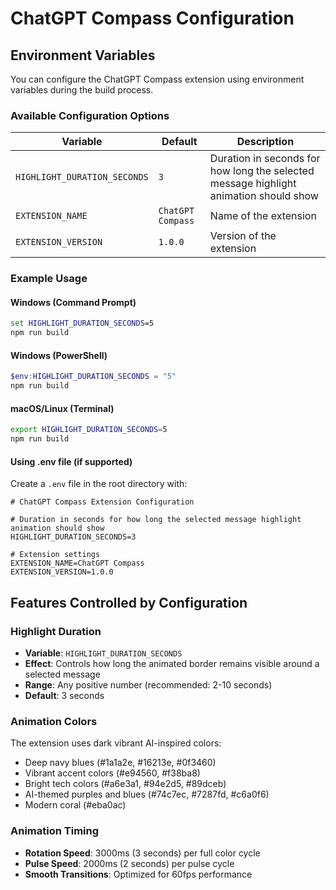 # ChatGPT Compass Configuration

## Environment Variables

You can configure the ChatGPT Compass extension using environment variables during the build process.

### Available Configuration Options

| Variable | Default | Description |
|----------|---------|-------------|
| `HIGHLIGHT_DURATION_SECONDS` | `3` | Duration in seconds for how long the selected message highlight animation should show |
| `EXTENSION_NAME` | `ChatGPT Compass` | Name of the extension |
| `EXTENSION_VERSION` | `1.0.0` | Version of the extension |

### Example Usage

#### Windows (Command Prompt)
```cmd
set HIGHLIGHT_DURATION_SECONDS=5
npm run build
```

#### Windows (PowerShell)
```powershell
$env:HIGHLIGHT_DURATION_SECONDS = "5"
npm run build
```

#### macOS/Linux (Terminal)
```bash
export HIGHLIGHT_DURATION_SECONDS=5
npm run build
```

#### Using .env file (if supported)
Create a `.env` file in the root directory with:
```env
# ChatGPT Compass Extension Configuration

# Duration in seconds for how long the selected message highlight animation should show
HIGHLIGHT_DURATION_SECONDS=3

# Extension settings
EXTENSION_NAME=ChatGPT Compass
EXTENSION_VERSION=1.0.0
```

## Features Controlled by Configuration

### Highlight Duration
- **Variable**: `HIGHLIGHT_DURATION_SECONDS`
- **Effect**: Controls how long the animated border remains visible around a selected message
- **Range**: Any positive number (recommended: 2-10 seconds)
- **Default**: 3 seconds

### Animation Colors
The extension uses dark vibrant AI-inspired colors:
- Deep navy blues (#1a1a2e, #16213e, #0f3460)
- Vibrant accent colors (#e94560, #f38ba8)
- Bright tech colors (#a6e3a1, #94e2d5, #89dceb)
- AI-themed purples and blues (#74c7ec, #7287fd, #c6a0f6)
- Modern coral (#eba0ac)

### Animation Timing
- **Rotation Speed**: 3000ms (3 seconds) per full color cycle
- **Pulse Speed**: 2000ms (2 seconds) per pulse cycle
- **Smooth Transitions**: Optimized for 60fps performance 